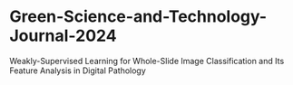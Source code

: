 # Green-Science-and-Technology-Journal-2024
Weakly-Supervised Learning for Whole-Slide Image Classification and Its Feature Analysis in Digital Pathology
